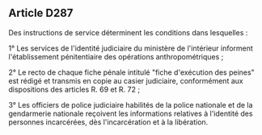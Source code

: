 Article D287
----
Des instructions de service déterminent les conditions dans lesquelles :

1° Les services de l'identité judiciaire du ministère de l'intérieur informent
l'établissement pénitentiaire des opérations anthropométriques ;

2° Le recto de chaque fiche pénale intitulé "fiche d'exécution des peines" est
rédigé et transmis en copie au casier judiciaire, conformément aux dispositions
des articles R. 69 et R. 72 ;

3° Les officiers de police judiciaire habilités de la police nationale et de la
gendarmerie nationale reçoivent les informations relatives à l'identité des
personnes incarcérées, dès l'incarcération et à la libération.
